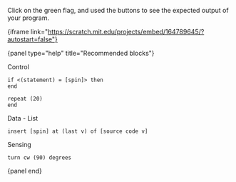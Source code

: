 Click on the green flag, and used the buttons to see the expected output of your program.

{iframe link="https://scratch.mit.edu/projects/embed/164789645/?autostart=false"}

{panel type="help" title="Recommended blocks"}

Control
```scratch:split:random
if <(statement) = [spin]> then
end

repeat (20)
end
```

Data - List
```scratch:split:random
insert [spin] at (last v) of [source code v]
```

Sensing
```scratch:split:random
turn cw (90) degrees
```

{panel end}
